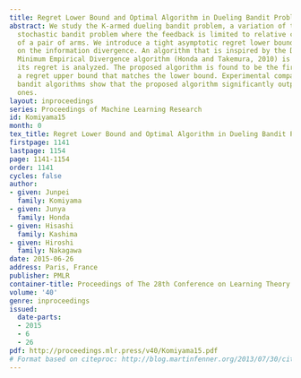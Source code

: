 ```yaml
---
title: Regret Lower Bound and Optimal Algorithm in Dueling Bandit Problem
abstract: We study the K-armed dueling bandit problem, a variation of the standard
  stochastic bandit problem where the feedback is limited to relative comparisons
  of a pair of arms. We introduce a tight asymptotic regret lower bound that is based
  on the information divergence. An algorithm that is inspired by the Deterministic
  Minimum Empirical Divergence algorithm (Honda and Takemura, 2010) is proposed, and
  its regret is analyzed. The proposed algorithm is found to be the first one with
  a regret upper bound that matches the lower bound. Experimental comparisons of dueling
  bandit algorithms show that the proposed algorithm significantly outperforms existing
  ones.
layout: inproceedings
series: Proceedings of Machine Learning Research
id: Komiyama15
month: 0
tex_title: Regret Lower Bound and Optimal Algorithm in Dueling Bandit Problem
firstpage: 1141
lastpage: 1154
page: 1141-1154
order: 1141
cycles: false
author:
- given: Junpei
  family: Komiyama
- given: Junya
  family: Honda
- given: Hisashi
  family: Kashima
- given: Hiroshi
  family: Nakagawa
date: 2015-06-26
address: Paris, France
publisher: PMLR
container-title: Proceedings of The 28th Conference on Learning Theory
volume: '40'
genre: inproceedings
issued:
  date-parts:
  - 2015
  - 6
  - 26
pdf: http://proceedings.mlr.press/v40/Komiyama15.pdf
# Format based on citeproc: http://blog.martinfenner.org/2013/07/30/citeproc-yaml-for-bibliographies/
---
```

